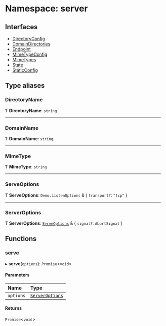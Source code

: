# Namespace: server

## Interfaces

- [DirectoryConfig](../interfaces/server.DirectoryConfig.md)
- [DomainDirectories](../interfaces/server.DomainDirectories.md)
- [Endpoint](../interfaces/server.Endpoint.md)
- [MimeTypeConfig](../interfaces/server.MimeTypeConfig.md)
- [MimeTypes](../interfaces/server.MimeTypes.md)
- [State](../interfaces/server.State.md)
- [StaticConfig](../interfaces/server.StaticConfig.md)

## Type aliases

### DirectoryName

Ƭ **DirectoryName**: `string`

___

### DomainName

Ƭ **DomainName**: `string`

___

### MimeType

Ƭ **MimeType**: `string`

___

### ServeOptions

Ƭ **ServeOptions**: `Deno.ListenOptions` & { `transport?`: ``"tcp"``  }

___

### ServerOptions

Ƭ **ServerOptions**: [`ServeOptions`](server.md#serveoptions) & { `signal?`: `AbortSignal`  }

## Functions

### serve

▸ **serve**(`options`): `Promise`<`void`\>

#### Parameters

| Name | Type |
| :------ | :------ |
| `options` | [`ServerOptions`](server.md#serveroptions) |

#### Returns

`Promise`<`void`\>
